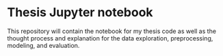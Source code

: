 # Thesis Jupyter notebook
This repository will contain the notebook for my thesis code as well as the thought process and explanation for the data exploration, preprocessing, modeling, and evaluation.